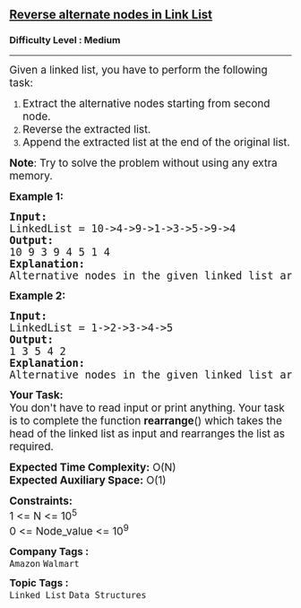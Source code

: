 <h2><a href="https://www.geeksforgeeks.org/problems/given-a-linked-list-reverse-alternate-nodes-and-append-at-the-end/1?page=2&category=Linked%20List,Binary%20Search%20Tree&status=unsolved&sortBy=submissions">Reverse alternate nodes in Link List</a></h2><h3>Difficulty Level : Medium</h3><hr><div class="problems_problem_content__Xm_eO"><p><span style="font-size: 14pt;">Given a linked list, you have to perform&nbsp;the following task:</span></p>
<ol>
<li><span style="font-size: 14pt;">Extract the&nbsp;alternative nodes&nbsp;starting from second node.</span></li>
<li><span style="font-size: 14pt;">Reverse the extracted list.</span></li>
<li><span style="font-size: 14pt;">Append the extracted list at the end of the original list.</span></li>
</ol>
<p><span style="font-size: 14pt;"><strong>Note</strong>: Try to solve the problem without using any extra memory.</span></p>
<p><span style="font-size: 14pt;"><strong>Example 1:</strong></span></p>
<pre><span style="font-size: 14pt;"><strong>Input:
</strong>LinkedList = 10-&gt;4-&gt;9-&gt;1-&gt;3-&gt;5-&gt;9-&gt;4
<strong>Output: <br></strong>10 9 3 9 4 5 1 4<strong>
Explanation: <br></strong>Alternative nodes in the given linked list are 4,1,5,4. Reversing the alternative nodes from the given list, and then appending them to the end of the list results in a list 10-&gt;9-&gt;3-&gt;9-&gt;4-&gt;5-&gt;1-&gt;4.
</span></pre>
<p><span style="font-size: 14pt;"><strong>Example 2:</strong></span></p>
<pre><span style="font-size: 14pt;"><strong>Input:
</strong>LinkedList = 1-&gt;2-&gt;3-&gt;4-&gt;5
<strong>Output: <br></strong>1 3 5 4 2&nbsp;<strong>
Explanation:<br></strong>Alternative nodes in the given linked list are 2 and 4. Reversing the alternative nodes from the given list, and then appending them to the end of the list results in a list 1-&gt;3-&gt;5-&gt;4-&gt;2.</span></pre>
<p><span style="font-size: 14pt;"><strong>Your Task:</strong><br>You don't have to read input or print anything. Your&nbsp;task is to complete the function&nbsp;<strong>rearrange</strong>() which takes the head of the linked list as input and&nbsp;rearranges the list as required.</span></p>
<p><span style="font-size: 14pt;"><strong>Expected Time Complexity:</strong>&nbsp;O(N)<br><strong>Expected Auxiliary Space:</strong>&nbsp;O(1)</span></p>
<p><span style="font-size: 14pt;"><strong>Constraints:</strong><br>1 &lt;= N &lt;= 10<sup>5</sup><br>0 &lt;= Node_value &lt;= 10<sup>9</sup></span></p></div><p><span style=font-size:18px><strong>Company Tags : </strong><br><code>Amazon</code>&nbsp;<code>Walmart</code>&nbsp;<br><p><span style=font-size:18px><strong>Topic Tags : </strong><br><code>Linked List</code>&nbsp;<code>Data Structures</code>&nbsp;